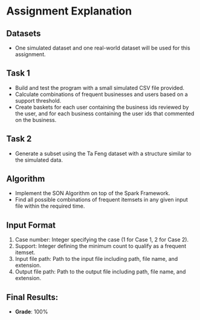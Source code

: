 # Assignment Explanation

## Datasets
- One simulated dataset and one real-world dataset will be used for this assignment.

## Task 1
- Build and test the program with a small simulated CSV file provided.
- Calculate combinations of frequent businesses and users based on a support threshold.
- Create baskets for each user containing the business ids reviewed by the user, and for each business containing the user ids that commented on the business.
  
## Task 2
- Generate a subset using the Ta Feng dataset with a structure similar to the simulated data.

## Algorithm
- Implement the SON Algorithm on top of the Spark Framework.
- Find all possible combinations of frequent itemsets in any given input file within the required time.

## Input Format
1. Case number: Integer specifying the case (1 for Case 1, 2 for Case 2).
2. Support: Integer defining the minimum count to qualify as a frequent itemset.
3. Input file path: Path to the input file including path, file name, and extension.
4. Output file path: Path to the output file including path, file name, and extension.

## Final Results:
- **Grade**: 100%
